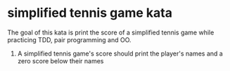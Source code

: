 # simplified tennis game kata

The goal of this kata is print the score of a simplified tennis game while practicing TDD, pair programming and OO.

1. A simplified tennis game's score should print the player's names and a zero score below their names

